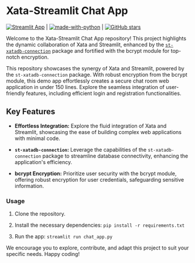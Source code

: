
# Xata-Streamlit Chat App

[![Streamlit App](https://static.streamlit.io/badges/streamlit_badge_black_white.svg)](https://demo-chat-room-xata.streamlit.app/) | [![made-with-python](https://img.shields.io/badge/Made%20with-Python-1f425f.svg)](https://www.python.org/) | [![GitHub stars](https://img.shields.io/github/stars/Naereen/StrapDown.js.svg?style=social&label=Star&maxAge=2592000)](https://github.com/SergioSKA27/st-chat-room-xata)

Welcome to the Xata-Streamlit Chat App repository! This project highlights the dynamic collaboration of Xata and Streamlit, enhanced by the [`st-xatadb-connection`](https://github.com/SergioSKA27/st-xatadb-connection) package and fortified with the bcrypt module for top-notch encryption.

This repository showcases the synergy of Xata and Streamlit, powered by the `st-xatadb-connection` package. With robust encryption from the bcrypt module, this demo app effortlessly creates a secure chat room web application in under 150 lines. Explore the seamless integration of user-friendly features, including efficient login and registration functionalities.

## Key Features

- **Effortless Integration:** Explore the fluid integration of Xata and Streamlit, showcasing the ease of building complex web applications with minimal code.

- **`st-xatadb-connection`:** Leverage the capabilities of the `st-xatadb-connection` package to streamline database connectivity, enhancing the application's efficiency.

- **bcrypt Encryption:** Prioritize user security with the bcrypt module, offering robust encryption for user credentials, safeguarding sensitive information.

### Usage

1. Clone the repository.

2. Install the necessary dependencies: `pip install -r requirements.txt`

3. Run the app: `streamlit run chat_app.py`

We encourage you to explore, contribute, and adapt this project to suit your specific needs. Happy coding!
